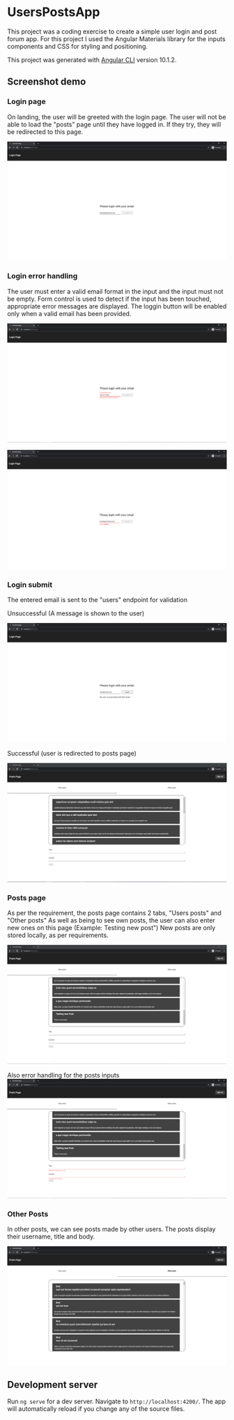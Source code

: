 # UsersPostsApp

This project was a coding exercise to create a simple user login and post forum app.
For this project I used the Angular Materials library for the inputs components and CSS for styling and positioning.

This project was generated with [Angular CLI](https://github.com/angular/angular-cli) version 10.1.2.


## Screenshot demo

### Login page
On landing, the user will be greeted with the login page. The user will not be able to load the "posts" page until they have logged in.
If they try, they will be redirected to this page.

![Login Page](https://github.com/KaiChan01/Angular-Users-Post-App/blob/master/ScreenShots/Login.PNG)

### Login error handling
The user must enter a valid email format in the input and the input must not be empty.
Form control is used to detect if the input has been touched, appropriate error messages are displayed.
The loggin button will be enabled only when a valid email has been provided.

![Invalid Email](https://github.com/KaiChan01/Angular-Users-Post-App/blob/master/ScreenShots/No%20Email.PNG)

![Touched Input](https://github.com/KaiChan01/Angular-Users-Post-App/blob/master/ScreenShots/Touched.PNG)

### Login submit
The entered email is sent to the "users" endpoint for validation

Unsuccessful (A message is shown to the user)

![Failed login](https://github.com/KaiChan01/Angular-Users-Post-App/blob/master/ScreenShots/Bad%20email.PNG)

Successful (user is redirected to posts page)

![Successful login](https://github.com/KaiChan01/Angular-Users-Post-App/blob/master/ScreenShots/User%20posts.PNG)

### Posts page
As per the requirement, the posts page contains 2 tabs, "Users posts" and "Other posts"
As well as being to see own posts, the user can also enter new ones on this page (Example: Testing new post")
New posts are only stored locally, as per requirements.

![New Post](https://github.com/KaiChan01/Angular-Users-Post-App/blob/master/ScreenShots/Posting%20new%20post.PNG)

Also error handling for the posts inputs 
![Post error handling](https://github.com/KaiChan01/Angular-Users-Post-App/blob/master/ScreenShots/Post%20Error%20Handling.PNG)

### Other Posts
In other posts, we can see posts made by other users.
The posts display their username, title and body.

![Other posts](https://github.com/KaiChan01/Angular-Users-Post-App/blob/master/ScreenShots/Other%20posts.PNG)


## Development server

Run `ng serve` for a dev server. Navigate to `http://localhost:4200/`. The app will automatically reload if you change any of the source files.

